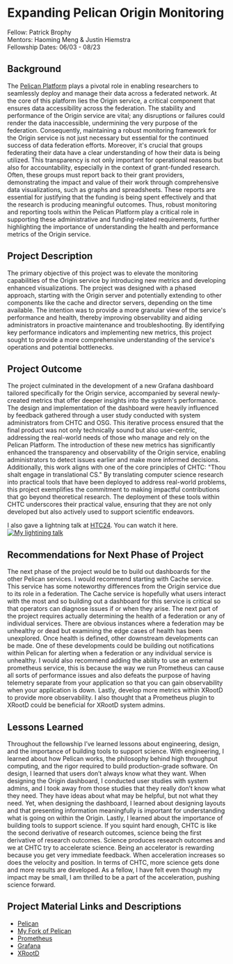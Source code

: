 # Expanding Pelican Origin Monitoring

Fellow: Patrick Brophy  
Mentors: Haoming Meng & Justin Hiemstra  
Fellowship Dates: 06/03 \- 08/23

## Background

The [Pelican Platform](https://pelicanplatform.org) plays a pivotal role in enabling researchers to seamlessly deploy and manage their data across a federated network. At the core of this platform lies the Origin service, a critical component that ensures data accessibility across the federation. The stability and performance of the Origin service are vital; any disruptions or failures could render the data inaccessible, undermining the very purpose of the federation. Consequently, maintaining a robust monitoring framework for the Origin service is not just necessary but essential for the continued success of data federation efforts. Moreover, it's crucial that groups federating their data have a clear understanding of how their data is being utilized. This transparency is not only important for operational reasons but also for accountability, especially in the context of grant-funded research. Often, these groups must report back to their grant providers, demonstrating the impact and value of their work through comprehensive data visualizations, such as graphs and spreadsheets. These reports are essential for justifying that the funding is being spent effectively and that the research is producing meaningful outcomes. Thus, robust monitoring and reporting tools within the Pelican Platform play a critical role in supporting these administrative and funding-related requirements, further highlighting the importance of understanding the health and performance metrics of the Origin service.


## Project Description

The primary objective of this project was to elevate the monitoring capabilities of the Origin service by introducing new metrics and developing enhanced visualizations. The project was designed with a phased approach, starting with the Origin server and potentially extending to other components like the cache and director servers, depending on the time available. The intention was to provide a more granular view of the service's performance and health, thereby improving observability and aiding administrators in proactive maintenance and troubleshooting. By identifying key performance indicators and implementing new metrics, this project sought to provide a more comprehensive understanding of the service's operations and potential bottlenecks.

## Project Outcome

The project culminated in the development of a new Grafana dashboard tailored specifically for the Origin service, accompanied by several newly-created metrics that offer deeper insights into the system's performance. The design and implementation of the dashboard were heavily influenced by feedback gathered through a user study conducted with system administrators from CHTC and OSG. This iterative process ensured that the final product was not only technically sound but also user-centric, addressing the real-world needs of those who manage and rely on the Pelican Platform. The introduction of these new metrics has significantly enhanced the transparency and observability of the Origin service, enabling administrators to detect issues earlier and make more informed decisions.  Additionally, this work aligns with one of the core principles of CHTC: "Thou shalt engage in translational CS." By translating computer science research into practical tools that have been deployed to address real-world problems, this project exemplifies the commitment to making impactful contributions that go beyond theoretical research. The deployment of these tools within CHTC underscores their practical value, ensuring that they are not only developed but also actively used to support scientific endeavors.

I also gave a lightning talk at [HTC24](https://agenda.hep.wisc.edu/event/2175/). You can watch it here.
[![My lightining talk](https://img.youtube.com/vi/EeFGRD29fSw/0.jpg)](https://youtu.be/EeFGRD29fSw?si=EIt5mC7xxv8eQZ31&t=972)

## Recommendations for Next Phase of Project

The next phase of the project would be to build out dashboards for the other Pelican services. I would recommend starting with Cache service. This service has some noteworthy differences from the Origin service due to its role in a federation. The Cache service is hopefully what users interact with the most and so building out a dashboard for this service is critical so that operators can diagnose issues if or when they arise. The next part of the project requires actually determining the health of a federation or any of individual services. There are obvious instances where a federation may be unhealthy or dead but examining the edge cases of health has been unexplored. Once health is defined, other downstream developments can be made. One of these developments could be building out notifications within Pelican for alerting when a federation or any individual service is unhealthy. I would also recommend adding the ability to use an external prometheus service, this is because the way we run Prometheus can cause all sorts of performance issues and also defeats the purpose of having telemetry separate from your application so that you can gain observability when your application is down. Lastly, develop more metrics within XRootD to provide more observability. I also thought that a Prometheus plugin to XRootD could be beneficial for XRootD system admins.

## Lessons Learned

Throughout the fellowship I’ve learned lessons about engineering, design, and the importance of building tools to support science. With engineering, I learned about how Pelican works, the philosophy behind high throughput computing, and the rigor required to build production-grade software. On design, I learned that users don’t always know what they want. When designing the Origin dashboard, I conducted user studies with system admins, and I took away from those studies that they really don’t know what they need. They have ideas about what may be helpful, but not what they need. Yet, when designing the dashboard, I learned about designing layouts and that presenting information meaningfully is important for understanding what is going on within the Origin. Lastly, I learned about the importance of building tools to support science. If you squint hard enough, CHTC is like the second derivative of research outcomes, science being the first derivative of research outcomes. Science produces research outcomes and we at CHTC try to accelerate science. Being an accelerator is rewarding because you get very immediate feedback. When acceleration increases so does the velocity and position. In terms of CHTC, more science gets done and more results are developed. As a fellow, I have felt even though my impact may be small, I am thrilled to be a part of the acceleration, pushing science forward.

## Project Material Links and Descriptions

- [Pelican](https://pelicanplatform.org/)  
- [My Fork of Pelican](https://github.com/patrickbrophy/pelican/)
- [Prometheus](https://prometheus.io/)  
- [Grafana](https://grafana.com/)  
- [XRootD](https://xrootd.slac.stanford.edu/index.html)
